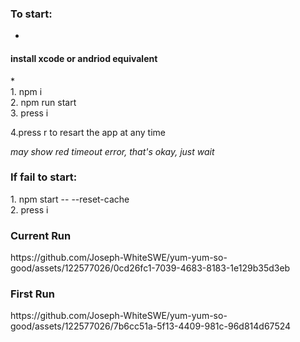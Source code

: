  <h3>To start:</h3>

*
<h4>install xcode or andriod equivalent</h4>
*
 
 <div>1. npm i</div> 
 <div>2. npm run start</div>
 <div>3. press i </div>
 <p>4.press r to resart the app at any time</p>

<em>may show red timeout error, that's okay, just wait</em>

 <h3>If fail to start:</h3>
 <div>1. npm start -- --reset-cache</div>
 <div>2. press i</div>
  
  <h3>Current Run</h3>
  https://github.com/Joseph-WhiteSWE/yum-yum-so-good/assets/122577026/0cd26fc1-7039-4683-8183-1e129b35d3eb
  
  <h3>First Run</h3>
  https://github.com/Joseph-WhiteSWE/yum-yum-so-good/assets/122577026/7b6cc51a-5f13-4409-981c-96d814d67524
